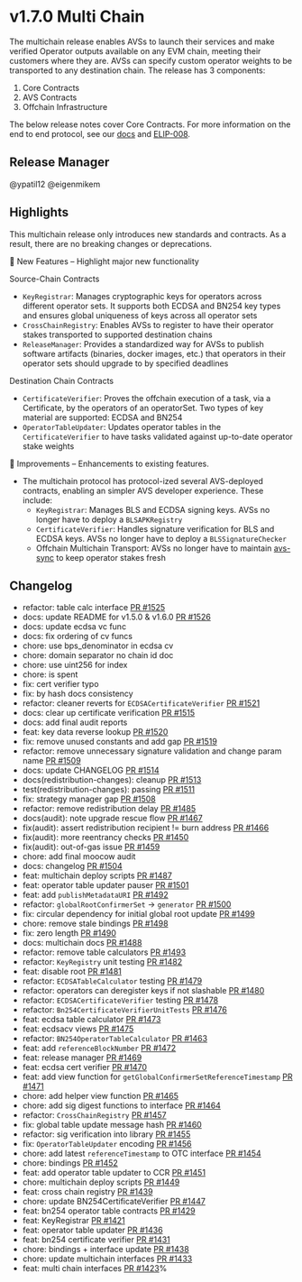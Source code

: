 # v1.7.0 Multi Chain

The multichain release enables AVSs to launch their services and make verified Operator outputs available on any EVM chain, meeting their customers where they are. AVSs can specify custom operator weights to be transported to any destination chain. The release has 3 components:

1. Core Contracts
2. AVS Contracts
3. Offchain Infrastructure

The below release notes cover Core Contracts. For more information on the end to end protocol, see our [docs](../docs/multichain/README.md) and [ELIP-008](https://github.com/eigenfoundation/ELIPs/blob/main/ELIPs/ELIP-008.md).

## Release Manager

@ypatil12 @eigenmikem

## Highlights

This multichain release only introduces new standards and contracts. As a result, there are no breaking changes or deprecations. 

🚀 New Features – Highlight major new functionality

Source-Chain Contracts
- `KeyRegistrar`: Manages cryptographic keys for operators across different operator sets. It supports both ECDSA and BN254 key types and ensures global uniqueness of keys across all operator sets
- `CrossChainRegistry`: Enables AVSs to register to have their operator stakes transported to supported destination chains
- `ReleaseManager`: Provides a standardized way for AVSs to publish software artifacts (binaries, docker images, etc.) that operators in their operator sets should upgrade to by specified deadlines

Destination Chain Contracts
- `CertificateVerifier`: Proves the offchain execution of a task, via a Certificate, by the operators of an operatorSet. Two types of key material are supported: ECDSA and BN254
- `OperatorTableUpdater`: Updates operator tables in the `CertificateVerifier` to have tasks validated against up-to-date operator stake weights 

🔧 Improvements – Enhancements to existing features.

- The multichain protocol has protocol-ized several AVS-deployed contracts, enabling an simpler AVS developer experience. These include:
    - `KeyRegistrar`: Manages BLS and ECDSA signing keys. AVSs no longer have to deploy a `BLSAPKRegistry`
    - `CertificateVerifier`: Handles signature verification for BLS and ECDSA keys. AVSs no longer have to deploy a `BLSSignatureChecker`
    - Offchain Multichain Transport: AVSs no longer have to maintain [avs-sync](https://github.com/Layr-Labs/avs-sync) to keep operator stakes fresh

## Changelog

- refactor: table calc interface [PR #1525](https://github.com/layr-labs/eigenlayer-contracts/pull/1525)
- docs: update README for v1.5.0 & v1.6.0 [PR #1526](https://github.com/layr-labs/eigenlayer-contracts/pull/1526)
- docs: update ecdsa vc func
- docs: fix ordering of cv funcs
- chore: use bps_denominator in ecdsa cv
- chore: domain separator no chain id doc
- chore: use uint256 for index
- chore: is spent
- fix: cert verifier typo
- fix: by hash docs consistency
- refactor: cleaner reverts for `ECDSACertificateVerifier` [PR #1521](https://github.com/layr-labs/eigenlayer-contracts/pull/1521)
- docs: clear up certificate verification  [PR #1515](https://github.com/layr-labs/eigenlayer-contracts/pull/1515)
- docs: add final audit reports
- feat: key data reverse lookup  [PR #1520](https://github.com/layr-labs/eigenlayer-contracts/pull/1520)
- fix: remove unused constants and add gap [PR #1519](https://github.com/layr-labs/eigenlayer-contracts/pull/1519)
- refactor: remove unnecessary signature validation and change param name [PR #1509](https://github.com/layr-labs/eigenlayer-contracts/pull/1509)
- docs: update CHANGELOG [PR #1514](https://github.com/layr-labs/eigenlayer-contracts/pull/1514)
- docs(redistribution-changes): cleanup [PR #1513](https://github.com/layr-labs/eigenlayer-contracts/pull/1513)
- test(redistribution-changes): passing [PR #1511](https://github.com/layr-labs/eigenlayer-contracts/pull/1511)
- fix: strategy manager gap [PR #1508](https://github.com/layr-labs/eigenlayer-contracts/pull/1508)
- refactor: remove redistribution delay [PR #1485](https://github.com/layr-labs/eigenlayer-contracts/pull/1485)
- docs(audit): note upgrade rescue flow [PR #1467](https://github.com/layr-labs/eigenlayer-contracts/pull/1467)
- fix(audit): assert redistribution recipient != burn address [PR #1466](https://github.com/layr-labs/eigenlayer-contracts/pull/1466)
- fix(audit): more reentrancy checks [PR #1450](https://github.com/layr-labs/eigenlayer-contracts/pull/1450)
- fix(audit): out-of-gas issue [PR #1459](https://github.com/layr-labs/eigenlayer-contracts/pull/1459)
- chore: add final moocow audit
- docs: changelog [PR #1504](https://github.com/layr-labs/eigenlayer-contracts/pull/1504)
- feat: multichain deploy scripts [PR #1487](https://github.com/layr-labs/eigenlayer-contracts/pull/1487)
- feat: operator table updater pauser [PR #1501](https://github.com/layr-labs/eigenlayer-contracts/pull/1501)
- feat: add `publishMetadataURI` [PR #1492](https://github.com/layr-labs/eigenlayer-contracts/pull/1492)
- refactor: `globalRootConfirmerSet` -> `generator` [PR #1500](https://github.com/layr-labs/eigenlayer-contracts/pull/1500)
- fix: circular dependency for initial global root update [PR #1499](https://github.com/layr-labs/eigenlayer-contracts/pull/1499)
- chore: remove stale bindings [PR #1498](https://github.com/layr-labs/eigenlayer-contracts/pull/1498)
- fix: zero length [PR #1490](https://github.com/layr-labs/eigenlayer-contracts/pull/1490)
- docs: multichain docs [PR #1488](https://github.com/layr-labs/eigenlayer-contracts/pull/1488)
- refactor: remove table calculators [PR #1493](https://github.com/layr-labs/eigenlayer-contracts/pull/1493)
- refactor: `KeyRegistry` unit testing [PR #1482](https://github.com/layr-labs/eigenlayer-contracts/pull/1482)
- feat: disable root [PR #1481](https://github.com/layr-labs/eigenlayer-contracts/pull/1481)
- refactor: `ECDSATableCalculator` testing [PR #1479](https://github.com/layr-labs/eigenlayer-contracts/pull/1479)
- refactor: operators can deregister keys if not slashable [PR #1480](https://github.com/layr-labs/eigenlayer-contracts/pull/1480)
- refactor: `ECDSACertificateVerifier` testing [PR #1478](https://github.com/layr-labs/eigenlayer-contracts/pull/1478)
- refactor: `Bn254CertificateVerifierUnitTests` [PR #1476](https://github.com/layr-labs/eigenlayer-contracts/pull/1476)
- feat: ecdsa table calculator [PR #1473](https://github.com/layr-labs/eigenlayer-contracts/pull/1473)
- feat: ecdsacv views [PR #1475](https://github.com/layr-labs/eigenlayer-contracts/pull/1475)
- refactor: `BN254OperatorTableCalculator` [PR #1463](https://github.com/layr-labs/eigenlayer-contracts/pull/1463)
- feat: add `referenceBlockNumber` [PR #1472](https://github.com/layr-labs/eigenlayer-contracts/pull/1472)
- feat: release manager [PR #1469](https://github.com/layr-labs/eigenlayer-contracts/pull/1469)
- feat: ecdsa cert verifier [PR #1470](https://github.com/layr-labs/eigenlayer-contracts/pull/1470)
- feat: add view function for `getGlobalConfirmerSetReferenceTimestamp` [PR #1471](https://github.com/layr-labs/eigenlayer-contracts/pull/1471)
- chore: add helper view function [PR #1465](https://github.com/layr-labs/eigenlayer-contracts/pull/1465)
- chore: add sig digest functions to interface [PR #1464](https://github.com/layr-labs/eigenlayer-contracts/pull/1464)
- refactor: `CrossChainRegistry` [PR #1457](https://github.com/layr-labs/eigenlayer-contracts/pull/1457)
- fix: global table update message hash [PR #1460](https://github.com/layr-labs/eigenlayer-contracts/pull/1460)
- refactor: sig verification into library [PR #1455](https://github.com/layr-labs/eigenlayer-contracts/pull/1455)
- fix: `OperatorTableUpdater` encoding [PR #1456](https://github.com/layr-labs/eigenlayer-contracts/pull/1456)
- chore: add latest `referenceTimestamp` to OTC interface [PR #1454](https://github.com/layr-labs/eigenlayer-contracts/pull/1454)
- chore: bindings [PR #1452](https://github.com/layr-labs/eigenlayer-contracts/pull/1452)
- feat: add operator table updater to CCR [PR #1451](https://github.com/layr-labs/eigenlayer-contracts/pull/1451)
- chore: multichain deploy scripts [PR #1449](https://github.com/layr-labs/eigenlayer-contracts/pull/1449)
- feat: cross chain registry [PR #1439](https://github.com/layr-labs/eigenlayer-contracts/pull/1439)
- chore: update BN254CertificateVerifier [PR #1447](https://github.com/layr-labs/eigenlayer-contracts/pull/1447)
- feat: bn254 operator table contracts [PR #1429](https://github.com/layr-labs/eigenlayer-contracts/pull/1429)
- feat: KeyRegistrar [PR #1421](https://github.com/layr-labs/eigenlayer-contracts/pull/1421)
- feat: operator table updater [PR #1436](https://github.com/layr-labs/eigenlayer-contracts/pull/1436)
- feat: bn254 certificate verifier [PR #1431](https://github.com/layr-labs/eigenlayer-contracts/pull/1431)
- chore: bindings + interface update [PR #1438](https://github.com/layr-labs/eigenlayer-contracts/pull/1438)
- chore: update multichain interfaces [PR #1433](https://github.com/layr-labs/eigenlayer-contracts/pull/1433)
- feat: multi chain interfaces [PR #1423](https://github.com/layr-labs/eigenlayer-contracts/pull/1423)% 